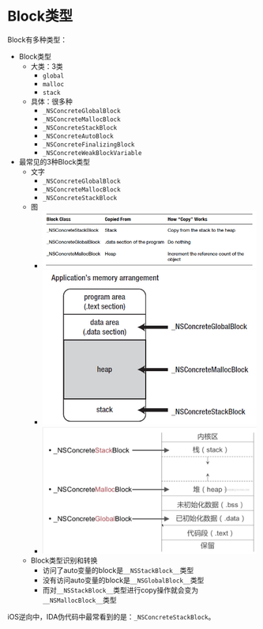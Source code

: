 # Block类型

Block有多种类型：

* Block类型
  * 大类：3类
    * `global`
    * `malloc`
    * `stack`
  * 具体：很多种
    * `_NSConcreteGlobalBlock`
    * `_NSConcreteMallocBlock`
    * `_NSConcreteStackBlock`
    * `_NSConcreteAutoBlock`
    * `_NSConcreteFinalizingBlock`
    * `_NSConcreteWeakBlockVariable`
* 最常见的3种Block类型
  * 文字
    * `_NSConcreteGlobalBlock`
    * `_NSConcreteMallocBlock`
    * `_NSConcreteStackBlock`
  * 图
    * ![block_type_3_types_diff](../../assets/img/block_type_3_types_diff.png)
    * ![block_type_3_types_mem](../../assets/img/block_type_3_types_mem.jpg)
    * ![block_type_3_types_area](../../assets/img/block_type_3_types_area.png)
  * Block类型识别和转换
    * 访问了auto变量的block是`__NSStackBlock__`类型
    * 没有访问auto变量的block是`__NSGlobalBlock__`类型
    * 而对`__NSStackBlock__`类型进行copy操作就会变为`__NSMallocBlock__`类型

iOS逆向中，IDA伪代码中最常看到的是：`_NSConcreteStackBlock`。
